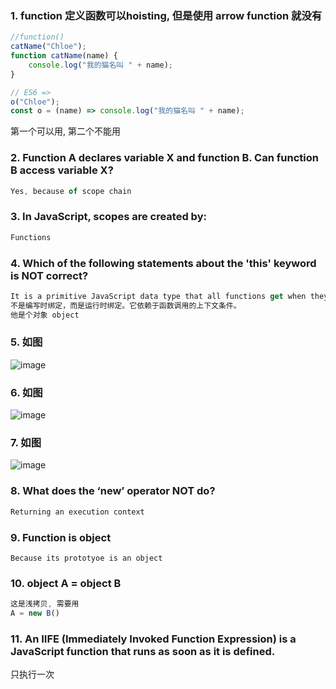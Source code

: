### 1. function 定义函数可以hoisting, 但是使用 arrow function 就没有
```js
//function()
catName("Chloe");
function catName(name) {
    console.log("我的猫名叫 " + name);
}

// ES6 =>
o("Chloe");
const o = (name) => console.log("我的猫名叫 " + name);
```
第一个可以用, 第二个不能用



### 2. Function A declares variable X and function B. Can function B access variable X?
```js
Yes, because of scope chain
```


### 3. In JavaScript, scopes are created by:
```js
Functions
```



### 4. Which of the following statements about the 'this' keyword is NOT correct?
```js
It is a primitive JavaScript data type that all functions get when they are called.
不是编写时绑定，而是运行时绑定。它依赖于函数调用的上下文条件。
他是个对象 object
```


### 5. 如图
![image](https://user-images.githubusercontent.com/57960778/70401422-23693200-19f5-11ea-9894-10f53311df0f.png)


### 6. 如图
![image](https://user-images.githubusercontent.com/57960778/70401622-1f89df80-19f6-11ea-826d-d5110e152842.png)


### 7. 如图
![image](https://user-images.githubusercontent.com/57960778/70401662-4b0cca00-19f6-11ea-8e89-ef508aa57b10.png)


### 8. What does the ‘new’ operator NOT do?
```js
Returning an execution context
```

### 9. Function is object
```
Because its prototyoe is an object
```


### 10. object A = object B
```js
这是浅拷贝, 需要用 
A = new B()
```


### 11. An IIFE (Immediately Invoked Function Expression) is a JavaScript function that runs as soon as it is defined.
只执行一次